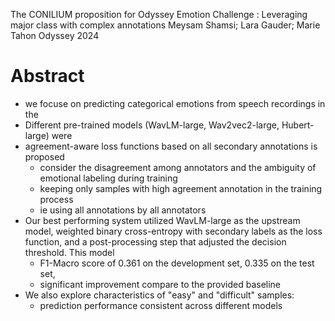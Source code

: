 The CONILIUM proposition for Odyssey Emotion Challenge :
  Leveraging major class with complex annotations
Meysam Shamsi; Lara Gauder; Marie Tahon
Odyssey 2024

# Abstract

* we focuse on predicting categorical emotions from speech recordings in the
* Different pre-trained models (WavLM-large, Wav2vec2-large, Hubert-large) were
* agreement-aware loss functions based on all secondary annotations is proposed
  * consider the disagreement among annotators and the ambiguity of emotional
    labeling during training
  * keeping only samples with high agreement annotation in the training process
  * ie using all annotations by all annotators
* Our best performing system utilized WavLM-large as the upstream model,
  weighted binary cross-entropy with secondary labels as the loss function, and
  a post-processing step that adjusted the decision threshold. This model
  * F1-Macro score of 0.361 on the development set, 0.335 on the test set,
  * significant improvement compare to the provided baseline
* We also explore characteristics of "easy" and "difficult" samples:
  * prediction performance consistent across different models
